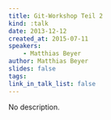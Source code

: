 ```yaml
---
title: Git-Workshop Teil 2
kind: :talk
date: 2013-12-12
created_at: 2015-07-11
speakers:
    - Matthias Beyer
author: Matthias Beyer
slides: false
tags:
link_in_talk_list: false
---
```


No description.
